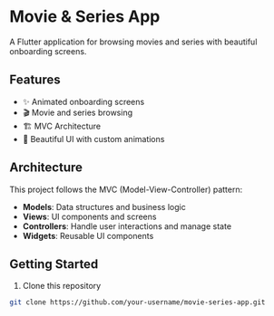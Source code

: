 # Movie & Series App

A Flutter application for browsing movies and series with beautiful onboarding screens.

## Features

- ✨ Animated onboarding screens
- 🎬 Movie and series browsing
- 🏗️ MVC Architecture
- 🎨 Beautiful UI with custom animations

## Architecture

This project follows the MVC (Model-View-Controller) pattern:

- **Models**: Data structures and business logic
- **Views**: UI components and screens
- **Controllers**: Handle user interactions and manage state
- **Widgets**: Reusable UI components

## Getting Started

1. Clone this repository
```bash
git clone https://github.com/your-username/movie-series-app.git